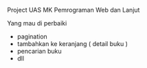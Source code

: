 Project UAS MK Pemrograman Web dan Lanjut

Yang mau di perbaiki 
- pagination
- tambahkan ke keranjang ( detail buku )
- pencarian buku
- dll
